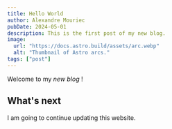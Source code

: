 ```yaml
---
title: Hello World
author: Alexandre Mouriec
pubDate: 2024-05-01
description: This is the first post of my new blog.
image:
  url: "https://docs.astro.build/assets/arc.webp"
  alt: "Thumbnail of Astro arcs."
tags: ["post"]
---
```


Welcome to my _new blog_ !

## What's next

I am going to continue updating this website.
